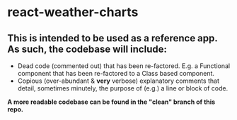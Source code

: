 # react-weather-charts

## This is intended to be used as a reference app. As such, the codebase will include:

* Dead code (commented out) that has been re-factored. E.g. a Functional
	component that has been re-factored to a Class based component.
* Copious (over-abundant & **very** verbose) explanatory comments that detail,
	sometimes minutely, the purpose of (e.g.) a line or block of code.

**A more readable codebase can be found in the "clean" branch of this repo.**

